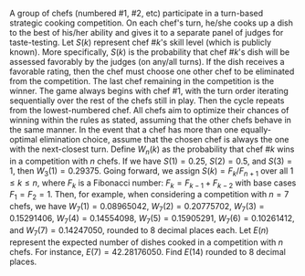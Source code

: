 A group of chefs (numbered #$1$, #$2$, etc) participate in a turn-based strategic cooking competition. On each chef's turn, he/she cooks up a dish to the best of his/her ability and gives it to a separate panel of judges for taste-testing. Let $S(k)$ represent chef #$k$'s skill level (which is publicly known). More specifically, $S(k)$ is the probability that chef #$k$'s dish will be assessed favorably by the judges (on any/all turns). If the dish receives a favorable rating, then the chef must choose one other chef to be eliminated from the competition. The last chef remaining in the competition is the winner.
The game always begins with chef #$1$, with the turn order iterating sequentially over the rest of the chefs still in play. Then the cycle repeats from the lowest-numbered chef. All chefs aim to optimize their chances of winning within the rules as stated, assuming that the other chefs behave in the same manner. In the event that a chef has more than one equally-optimal elimination choice, assume that the chosen chef is always the one with the next-closest turn.
Define $W_n(k)$ as the probability that chef #$k$ wins in a competition with $n$ chefs. If we have $S(1) = 0.25$, $S(2) = 0.5$, and $S(3) = 1$, then $W_3(1) = 0.29375$.
Going forward, we assign $S(k) = F_k/F_{n+1}$ over all $1 \le k \le n$, where $F_k$ is a Fibonacci number: $F_k = F_{k-1} + F_{k-2}$ with base cases $F_1 = F_2 = 1$. Then, for example, when considering a competition with $n = 7$ chefs, we have $W_7(1) = 0.08965042$, $W_7(2) = 0.20775702$, $W_7(3) = 0.15291406$, $W_7(4) = 0.14554098$, $W_7(5) = 0.15905291$, $W_7(6) = 0.10261412$, and $W_7(7) = 0.14247050$, rounded to $8$ decimal places each.
Let $E(n)$ represent the expected number of dishes cooked in a competition with $n$ chefs. For instance, $E(7) = 42.28176050$.
Find $E(14)$ rounded to $8$ decimal places.